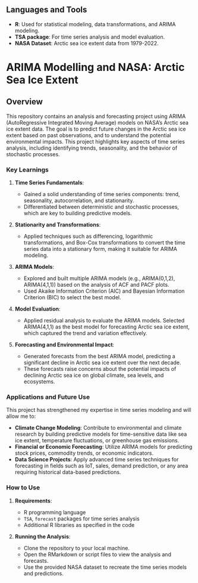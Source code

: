 
## Languages and Tools

- **R**: Used for statistical modeling, data transformations, and ARIMA modeling.
- **TSA package**: For time series analysis and model evaluation.
- **NASA Dataset**: Arctic sea ice extent data from 1979-2022.

# ARIMA Modelling and NASA: Arctic Sea Ice Extent

## Overview

This repository contains an analysis and forecasting project using ARIMA (AutoRegressive Integrated Moving Average) models on NASA’s Arctic sea ice extent data. The goal is to predict future changes in the Arctic sea ice extent based on past observations, and to understand the potential environmental impacts. This project highlights key aspects of time series analysis, including identifying trends, seasonality, and the behavior of stochastic processes.

### Key Learnings

1. **Time Series Fundamentals**:
   - Gained a solid understanding of time series components: trend, seasonality, autocorrelation, and stationarity.
   - Differentiated between deterministic and stochastic processes, which are key to building predictive models.
   
2. **Stationarity and Transformations**:
   - Applied techniques such as differencing, logarithmic transformations, and Box-Cox transformations to convert the time series data into a stationary form, making it suitable for ARIMA modeling.
   
3. **ARIMA Models**:
   - Explored and built multiple ARIMA models (e.g., ARIMA(0,1,2), ARIMA(4,1,1)) based on the analysis of ACF and PACF plots.
   - Used Akaike Information Criterion (AIC) and Bayesian Information Criterion (BIC) to select the best model.
   
4. **Model Evaluation**:
   - Applied residual analysis to evaluate the ARIMA models. Selected ARIMA(4,1,1) as the best model for forecasting Arctic sea ice extent, which captured the trend and variation effectively.
   
5. **Forecasting and Environmental Impact**:
   - Generated forecasts from the best ARIMA model, predicting a significant decline in Arctic sea ice extent over the next decade.
   - These forecasts raise concerns about the potential impacts of declining Arctic sea ice on global climate, sea levels, and ecosystems.

### Applications and Future Use

This project has strengthened my expertise in time series modeling and will allow me to:
- **Climate Change Modeling**: Contribute to environmental and climate research by building predictive models for time-sensitive data like sea ice extent, temperature fluctuations, or greenhouse gas emissions.
- **Financial or Economic Forecasting**: Utilize ARIMA models for predicting stock prices, commodity trends, or economic indicators.
- **Data Science Projects**: Apply advanced time series techniques for forecasting in fields such as IoT, sales, demand prediction, or any area requiring historical data-based predictions.

### How to Use

1. **Requirements**:
   - R programming language
   - `TSA`, `forecast` packages for time series analysis
   - Additional R libraries as specified in the code

2. **Running the Analysis**:
   - Clone the repository to your local machine.
   - Open the RMarkdown or script files to view the analysis and forecasts.
   - Use the provided NASA dataset to recreate the time series models and predictions.
  
